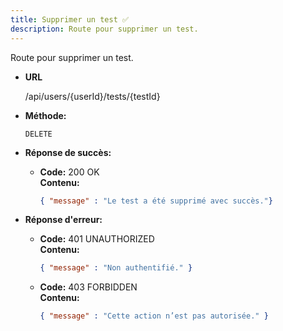 ```yaml
---
title: Supprimer un test ✅
description: Route pour supprimer un test.
---
```


Route pour supprimer un test.

- **URL**

  /api/users/{userId}/tests/{testId}

- **Méthode:**

  `DELETE`

- **Réponse de succès:**

  - **Code:** 200 OK <br />
    **Contenu:**
    ```json
    { "message" : "Le test a été supprimé avec succès."}
    ```

- **Réponse d'erreur:**

  - **Code:** 401 UNAUTHORIZED <br />
    **Contenu:**
    ```json
    { "message" : "Non authentifié." }
    ```

  - **Code:** 403 FORBIDDEN <br />
    **Contenu:**
    ```json
    { "message" : "Cette action n’est pas autorisée." }
    ```
